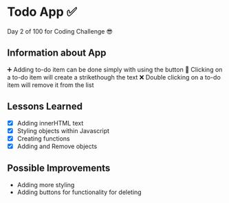 # Todo App ✅
Day 2 of 100 for Coding Challenge 😎

## Information about App
➕ Adding to-do item can be done simply with using the button
🏁 Clicking on a to-do item will create a strikethough the text
❌ Double clicking on a to-do item will remove it from the list

## Lessons Learned
- [x] Adding innerHTML text
- [x] Styling objects within Javascript
- [x] Creating functions
- [x] Adding and Remove objects

## Possible Improvements
- Adding more styling 
- Adding buttons for functionality for deleting